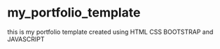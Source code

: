 # my_portfolio_template
this is my portfolio template created using HTML CSS BOOTSTRAP and JAVASCRIPT
